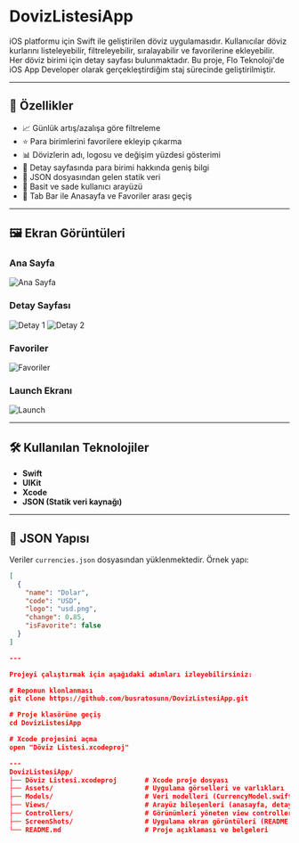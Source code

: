 # DovizListesiApp
iOS platformu için Swift ile geliştirilen döviz uygulamasıdır. Kullanıcılar döviz kurlarını listeleyebilir, filtreleyebilir, sıralayabilir ve favorilerine ekleyebilir. Her döviz birimi için detay sayfası bulunmaktadır. Bu proje, Flo Teknoloji'de iOS App Developer olarak gerçekleştirdiğim staj sürecinde geliştirilmiştir.

---

## 🔑 Özellikler

- 📈 Günlük artış/azalışa göre filtreleme
- ⭐ Para birimlerini favorilere ekleyip çıkarma
- 📊 Dövizlerin adı, logosu ve değişim yüzdesi gösterimi
- 🧾 Detay sayfasında para birimi hakkında geniş bilgi
- 📁 JSON dosyasından gelen statik veri
- 🔄 Basit ve sade kullanıcı arayüzü
- 🔽 Tab Bar ile Anasayfa ve Favoriler arası geçiş

---

## 🖼 Ekran Görüntüleri

### Ana Sayfa
![Ana Sayfa](ScreenShots/anasayfa.png)

### Detay Sayfası
![Detay 1](ScreenShots/detay1.png)
![Detay 2](ScreenShots/detay2.png)

### Favoriler
![Favoriler](ScreenShots/favoriler.jpg)

### Launch Ekranı
![Launch](ScreenShots/launch.png)

---

## 🛠️ Kullanılan Teknolojiler

- **Swift**
- **UIKit**
- **Xcode**
- **JSON (Statik veri kaynağı)**

---

## 📂 JSON Yapısı

Veriler `currencies.json` dosyasından yüklenmektedir. Örnek yapı:

```json
[
  {
    "name": "Dolar",
    "code": "USD",
    "logo": "usd.png",
    "change": 0.85,
    "isFavorite": false
  }
]

---

Projeyi çalıştırmak için aşağıdaki adımları izleyebilirsiniz:

# Reponun klonlanması
git clone https://github.com/busratosunn/DovizListesiApp.git

# Proje klasörüne geçiş
cd DovizListesiApp

# Xcode projesini açma
open "Döviz Listesi.xcodeproj"

---
DovizListesiApp/
├── Döviz Listesi.xcodeproj       # Xcode proje dosyası
├── Assets/                       # Uygulama görselleri ve varlıkları
├── Models/                       # Veri modelleri (CurrencyModel.swift vb.)
├── Views/                        # Arayüz bileşenleri (anasayfa, detay, favoriler)
├── Controllers/                  # Görünümleri yöneten view controller dosyaları
├── ScreenShots/                  # Uygulama ekran görüntüleri (README için)
└── README.md                     # Proje açıklaması ve belgeleri


